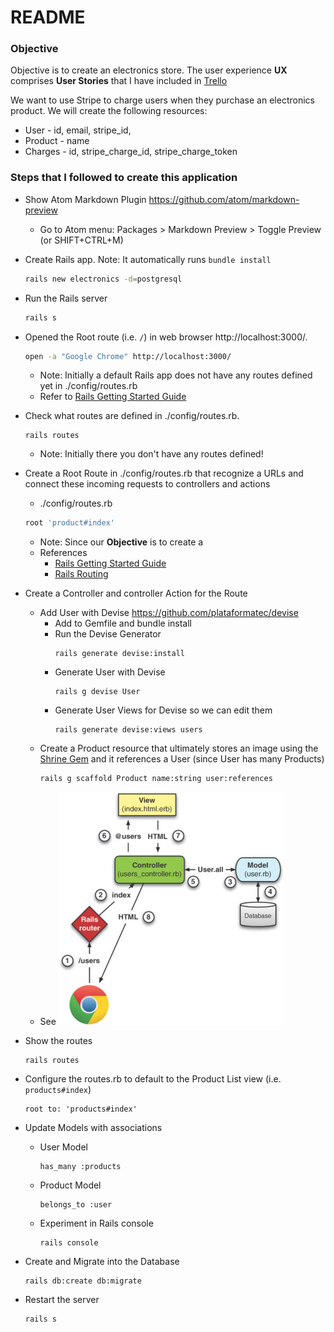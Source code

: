 # README

### Objective

Objective is to create an electronics store.
The user experience **UX** comprises **User Stories** that I have included in [Trello](https://trello.com/b/hxjx7GZe/electronics)

We want to use Stripe to charge users when they purchase an electronics product. We will create the following resources:
* User - id, email, stripe_id,
* Product - name
* Charges - id, stripe_charge_id, stripe_charge_token


### Steps that I followed to create this application

* Show Atom Markdown Plugin https://github.com/atom/markdown-preview
  * Go to Atom menu: Packages > Markdown Preview > Toggle Preview (or SHIFT+CTRL+M)

* Create Rails app. Note: It automatically runs `bundle install`
  ```sh
  rails new electronics -d=postgresql
  ```

* Run the Rails server
  ```sh
  rails s
  ```

* Opened the Root route (i.e. `/`) in web browser http://localhost:3000/.
  ```sh
  open -a "Google Chrome" http://localhost:3000/
  ```
  * Note: Initially a default Rails app does not have any routes defined yet in ./config/routes.rb
  * Refer to [Rails Getting Started Guide](http://guides.rubyonrails.org/getting_started.html)

* Check what routes are defined in ./config/routes.rb.
  ```
  rails routes
  ```
  * Note: Initially there you don't have any routes defined!

* Create a Root Route in ./config/routes.rb that recognize a URLs and connect these incoming requests to controllers and actions
  * ./config/routes.rb
  ```ruby
  root 'product#index'
  ```
  * Note: Since our **Objective** is to create a
  * References
    * [Rails Getting Started Guide](http://guides.rubyonrails.org/getting_started.html)
    * [Rails Routing]( http://guides.rubyonrails.org/routing.html)


* Create a Controller and controller Action for the Route
  * Add User with Devise https://github.com/plataformatec/devise
    * Add to Gemfile and bundle install
    * Run the Devise Generator
      ```
      rails generate devise:install
      ```
    * Generate User with Devise
      ```
      rails g devise User
      ```
    * Generate User Views for Devise so we can edit them
      ```
      rails generate devise:views users
      ```
  * Create a Product resource that ultimately stores an image using the [Shrine Gem](https://github.com/janko-m/shrine) and it references a User (since User has many Products)
    ```
    rails g scaffold Product name:string user:references
    ```
  * See ![Rails MVC](/app/assets/images/rails_mvc.jpg?raw=true "Rails MVC")

* Show the routes
  ```
  rails routes
  ```

* Configure the routes.rb to default to the Product List view (i.e. `products#index`)
  ```
  root to: 'products#index'
  ```

* Update Models with associations
  * User Model
    ```
    has_many :products
    ```
  * Product Model
    ```
    belongs_to :user
    ```
  * Experiment in Rails console
    ```
    rails console
    ```

* Create and Migrate into the Database
  ```
  rails db:create db:migrate
  ```

* Restart the server
  ```
  rails s
  ```
